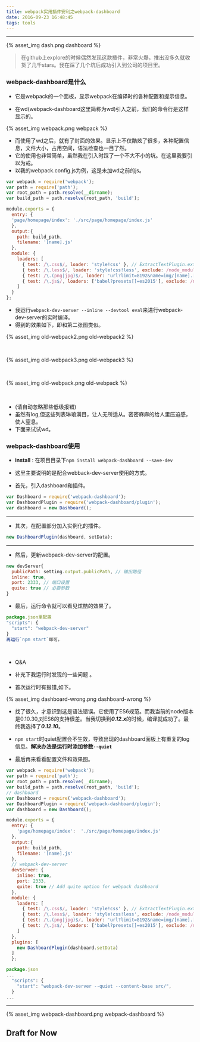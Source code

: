 ```yaml
---
title: webpack实用插件安利之webpack-dashboard
date: 2016-09-23 16:48:45
tags: tools
---
```


<hr>

{% asset_img dash.png dashboard %}

<blockquote>
	在github上explore的时候偶然发现这款插件，非常火爆，推出没多久就收货了几千stars。我在踩了几个坑后成功引入到公司的项目里。

</blockquote>

<!-- more -->

###  webpack-dashboard是什么

*  它是webpack的一个面板，显示webpack在编译时的各种配置和提示信息。


*  在wd(webpack-dashboard这里简称为wd)引入之前，我们的命令行是这样显示的。

  {% asset_img webpack.png webpack %}

*  而使用了wd之后，就有了封面的效果。显示上不仅酷炫了很多，各种配置信息，文件大小，占用空间，语法检查也一目了然。
*  它的使用也非常简单，虽然我在引入时踩了一个不大不小的坑。在这里我要引以为戒。
*  以我的webpack.config.js为例，这是未加wd之前的js。



```javascript
var webpack = require('webpack');
var path = require('path');
var root_path = path.resolve(__dirname);
var build_path = path.resolve(root_path, 'build');

module.exports = {
  entry: {
  'page/homepage/index': './src/page/homepage/index.js'
  },
  output:{
    path: build_path,
    filename: '[name].js'
  },
  module: {
    loaders: [
      { test: /\.css$/, loader: 'style!css' }, // ExtractTextPlugin.extract('style-loader', 'css-loader')},
      { test: /\.less$/, loader: 'style!css!less', exclude: /node_modules/ }, // ExtractTextPlugin.extract('style-loader', 'css-loader!less-loader')},
      { test: /\.(png|jpg)$/, loader: 'url?limit=8192&name=img/[name].[ext]' },
      { test: /\.js$/, loaders: ['babel?presets[]=es2015'], exclude: /node_modules/ }
    ]
  }
};
```



*  我运行`webpack-dev-server --inline --devtool eval`来进行webpack-dev-server的实时编译。
*  得到的效果如下，即和第二张图类似。



  {%  asset_img old-webpack2.png old-webpack2 %}

<br>

  {%  asset_img old-webpack3.png old-webpack3 %}

<br>

  {%  asset_img old-webpack.png old-webpack %}

<br>

*  (请自动忽略那些低级报错)
*  虽然有log,但这些列表琳琅满目，让人无所适从。密密麻麻的给人里压迫感，使人窒息。
*   下面来试试wd。


### webpack-dashboard使用

*  **install** : 在项目目录下`npm install webpack-dashboard --save-dev`

*  这里主要说明的是配合webback-dev-server使用的方式。

  *  首先，引入dashboard和插件。

  ```javascript
  var Dashboard = require('webpack-dashboard');
  var DashboardPlugin = require('webpack-dashboard/plugin');
  var dashboard = new Dashboard();
  ```

  <hr>

  *  其次，在配置部分加入实例化的插件。

  ```javascript
  new DashboardPlugin(dashboard, setData);
  ```

  <hr>

  * 然后，更新webpack-dev-server的配置。

  ```javascript
  new devServer{
    publicPath: setting.output.publicPath, // 输出路径
    inline: true,
    port: 2333, // 端口设置
    quite: true // 必要参数
  }
  ```

  *  最后，运行命令就可以看见炫酷的效果了。

  ```javascript
  package.json里配置
  "scripts": {
    "start": "webpack-dev-server"
  }
  再运行`npm start`即可。
  ```

  ​

*  Q&A

  * 补充下我运行时发现的一些问题 。
  * 首次运行时有报错,如下。

  {% asset_img dashboard-wrong.png dashboard-wrong %}

  *   找了很久，才意识到这是语法错误。它使用了ES6规范。而我当前的node版本是0.10.30,对ES6的支持很差。当我切换到***0.12.x***的时候，编译就成功了。最终我选择了***0.12.10***。

  * `npm start`时quiet配置会不生效，导致出现的dashboard面板上有重复的log信息。**解决办法是运行时添加参数`--quiet`**

*  最后再来看看配置文件和效果图。

```javascript
var webpack = require('webpack');
var path = require('path');
var root_path = path.resolve(__dirname);
var build_path = path.resolve(root_path, 'build');
// dashboard
var Dashboard = require('webpack-dashboard');
var DashboardPlugin = require('webpack-dashboard/plugin');
var dashboard = new Dashboard();

module.exports = {
  entry: {
    'page/homepage/index': 	'./src/page/homepage/index.js'
  },
  output:{
    path: build_path,
    filename: '[name].js'
  },
  // webpack-dev-server
  devServer: {
    inline: true,
    port: 2333,
    quite: true // Add quite option for webpack dashboard
  },
  module: {
    loaders: [
      { test: /\.css$/, loader: 'style!css' }, // ExtractTextPlugin.extract('style-loader', 'css-loader')},
      { test: /\.less$/, loader: 'style!css!less', exclude: /node_modules/ }, // ExtractTextPlugin.extract('style-loader', 'css-loader!less-loader')},
      { test: /\.(png|jpg)$/, loader: 'url?limit=8192&name=img/[name].[ext]' },
      { test: /\.js$/, loaders: ['babel?presets[]=es2015'], exclude: /node_modules/ }
    ]
  },
  plugins: [
    new DashboardPlugin(dashboard.setData)
  ]
  };

package.json
...
  "scripts": {
    "start": "webpack-dev-server --quiet --content-base src/",
  }
...
```

<hr>

{% asset_img webpack-dashboard.png webpack-dashboard %}

## Draft for Now